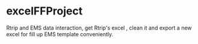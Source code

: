 # excelFFProject
Rtrip and EMS data interaction, get Rtrip's excel , clean it and export a new excel for fill up EMS template conveniently.

